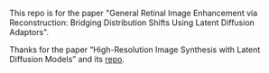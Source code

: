 This repo is for the paper "General Retinal Image Enhancement via Reconstruction: Bridging Distribution Shifts Using Latent Diffusion Adaptors".

Thanks for the paper “High-Resolution Image Synthesis with Latent Diffusion Models” and its [repo](https://github.com/CompVis/latent-diffusion).
